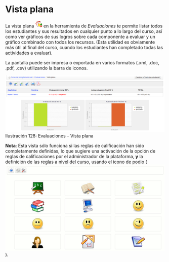 # Vista plana

La vista plana ![](../../.gitbook/assets/graphics201%20%284%29.png) en la herramienta de _Evaluaciones_ te permite listar todos los estudiantes y sus resultados en cualquier punto a lo largo del curso, así como ver gráficos de sus logros sobre cada componente a evaluar y un gráfico combinado con todos los recursos. \(Esta utilidad es obviamente más útil al final del curso, cuando los estudiantes han completado todas las actividades a evaluar\).

La pantalla puede ser impresa o exportada en varios formatos \(.xml, .doc, .pdf, .csv\) utilizando la barra de iconos.

![](../../.gitbook/assets/graficos110%20%282%29.png)Ilustración 128: Evaluaciones – Vista plana

**Nota**: Esta vista sólo funciona si las reglas de calificación han sido completamente definidas, lo que sugiere una activación de la opción de reglas de calificaciones por el administrador de la plataforma, **y** la definición de las reglas a nivel del curso, usando el icono de podio \(![](../../.gitbook/assets/image55%20%283%29.png)\).

